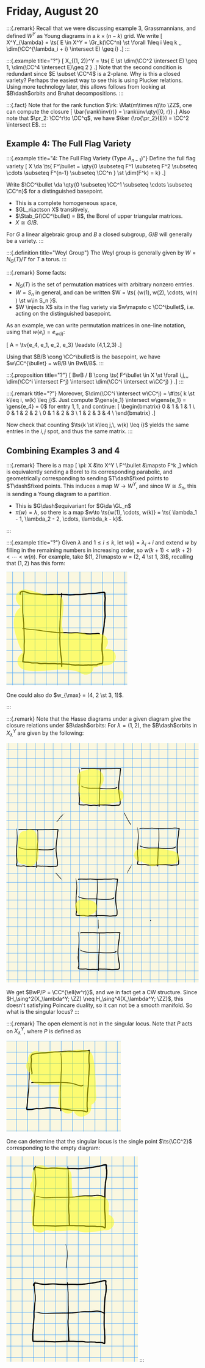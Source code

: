 # Friday, August 20


:::{.remark}
Recall that we were discussing example 3, Grassmannians, and defined $W^Y$ as Young diagrams in a $k\times (n-k)$ grid.
We write 
\[
X^Y_{\lambda} = \ts{ E \in X^Y = \Gr_k(\CC^n) \st \forall 1\leq i \leq k ,\, \dim(\CC^{\lambda_i + i} \intersect E) \geq i}
.\]
:::


:::{.example title="?"}
\[
X_{(1, 2)}^Y = \ts{ E \st \dim(\CC^2 \intersect E) \geq 1, \dim(\CC^4 \intersect E)\geq 2 } 
.\]
Note that the second condition is redundant since $E \subset \CC^4$ is a 2-plane.
Why is this a closed variety?
Perhaps the easiest way to see this is using Plucker relations.
Using more technology later, this allows follows from looking at $B\dash$orbits and Bruhat decompositions.
:::

:::{.fact}
Note that for the rank function $\rk: \Mat(m\times n)\to \ZZ$, one can compute the closure 
\[
\bar{\rank\inv(r)} = \rank\inv\qty{[0, r)}
.\]
Also note that $\pr_2: \CC^r\to \CC^q$, we have $\ker (\ro{\pr_2}{E}) = \CC^2 \intersect E$.
:::

## Example 4: The Full Flag Variety

:::{.example title="4: The Full Flag Variety (Type $A_{n-1}$)"}
Define the full flag variety
\[
X \da \ts{ F^\bullet = \qty{0 \subseteq F^1 \subseteq F^2 \subseteq \cdots \subseteq F^{n-1} \subseteq \CC^n } \st \dim(F^k) = k} 
.\]

Write $\CC^\bullet \da \qty{0 \subseteq \CC^1 \subseteq \cdots \subseteq \CC^n}$ for a distinguished basepoint.

- This is a complete homogeneous space,
- $GL_n\actson X$ transitively,
- $\Stab_G(\CC^\bullet) = B$, the Borel of upper triangular matrices.
- $X \cong G/B$.

For $G$ a linear algebraic group and $B$ a closed subgroup, $G/B$ will generally be a variety.
:::


:::{.definition title="Weyl Group"}
The Weyl group is generally given by $W = N_G(T)/T$ for $T$ a torus.
:::


:::{.remark}
Some facts:

- $N_G(T)$ is the set of permutation matrices with arbitrary nonzero entries.
- $W = S_n$ in general, and can be written $W = \ts{ (w(1), w(2), \cdots, w(n) ) \st w\in S_n }$.
- $W \injects X$ sits in the flag variety via $w\mapsto c \CC^\bullet$, i.e. acting on the distinguished basepoint.

As an example, we can write permutation matrices in one-line notation, using that $w(e_i) = e_{w(i)}$:

\[
A = \tv{e_4, e_1, e_2, e_3} \leadsto (4,1,2,3)
.\]

Using that $B/B \cong \CC^\bullet$ is the basepoint, we have $w\CC^{\bullet} = wB/B \in BwB/B$.
:::


:::{.proposition title="?"}
\[
BwB / B \cong \ts{ F^\bullet \in X \st \forall i,j,\,\, \dim(\CC^i \intersect F^j) \intersect \dim(\CC^i \intersect w\CC^j) } 
.\]
:::


:::{.remark title="?"}
Moreover, $\dim(\CC^i \intersect w\CC^j) = \#\ts{ k \st k\leq i, w(k) \leq j}$.
Just compute $\gens{e_1} \intersect w\gens{e_1} = \gens{e_4} = 0$ for entry $1, 1$, and continue:
\[
\begin{bmatrix}
0 & 1 & 1 & 1 \\
0 & 1 & 2 & 2 \\
0 & 1 & 2 & 3 \\
1 & 2 & 3 & 4 \\
\end{bmatrix}
.\]

Now check that counting $\ts{k \st k\leq j,\, w(k) \leq i}$ yields the same entries in the $i, j$ spot, and thus the same matrix.
:::

## Combining Examples 3 and 4


:::{.remark}
There is a map
\[
\pi: X &\to X^Y \\
F^\bullet &\mapsto F^k
,\]
which is equivalently sending a Borel to its corresponding parabolic, and geometrically corresponding to sending $T\dash$fixed points to $T\dash$fixed points.
This induces a map $W\to W^Y$, and since $W\cong S_n$, this is sending a Young diagram to a partition.

- This is $G\dash$equivariant for $G\da \GL_n$
- $\pi(w) = \lambda$, so there is a map $w\to \ts{w(1), \cdots, w(k)} = \ts{ \lambda_1 - 1, \lambda_2 - 2, \cdots, \lambda_k - k}$.

:::


:::{.example title="?"}
Given $\lambda$ and $1\leq i \leq k$, let $w(i) = \lambda_i + i$ and extend $w$ by filling in the remaining numbers in increasing order, so $w(k+1) < w(k+2) < \cdots < w(n)$.
For example, take $(1, 2)\mapsto w = (2, 4 \st 1, 3)$, recalling that $(1, 2)$ has this form:

<!-- Xournal file: /home/zack/SparkleShare/github.com/Notes/Class_Notes/2021/Fall/FlagVarieties/sections/figures/2021-08-20_14-31.xoj -->

![](figures/2021-08-20_14-32-17.png)

One could also do $w_{\max} = (4, 2 \st 3, 1)$.

:::


:::{.remark}
Note that the Hasse diagrams under a given diagram give the closure relations under $B\dash$orbits:
For $\lambda = (1, 2)$, the $B\dash$orbits in $X_\lambda^Y$ are given by the following:

<!-- Xournal file: /home/zack/SparkleShare/github.com/Notes/Class_Notes/2021/Fall/FlagVarieties/sections/figures/2021-08-20_14-35.xoj -->


![](figures/2021-08-20_14-37-13.png)

We get $BwP/P = \CC^{\ell(w^r)}$, and we in fact get a CW structure.
Since $H_\sing^2(X_\lambda^Y; \ZZ) \neq H_\sing^4(X_\lambda^Y; \ZZ)$, this doesn't satisfying Poincare duality, so it can not be a smooth manifold.
So what is the singular locus?
:::


:::{.remark}
The open element is not in the singular locus.
Note that $P$ acts on $X_\lambda^Y$, where $P$ is defined as
<!-- Xournal file: /home/zack/SparkleShare/github.com/Notes/Class_Notes/2021/Fall/FlagVarieties/sections/figures/2021-08-20_14-40.xoj -->

![](figures/2021-08-20_14-40-59.png)

One can determine that the singular locus is the single point $\ts{\CC^2}$ corresponding to the empty diagram:

<!-- Xournal file: /home/zack/SparkleShare/github.com/Notes/Class_Notes/2021/Fall/FlagVarieties/sections/figures/2021-08-20_14-41.xoj -->

![](figures/2021-08-20_14-42-09.png)
:::







